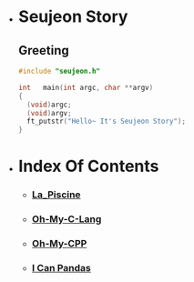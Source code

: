- # Seujeon Story
  ## Greeting
  ```c
  #include "seujeon.h"

  int   main(int argc, char **argv)
  {
    (void)argc;
    (void)argv;
    ft_putstr("Hello~ It's Seujeon Story");
  }
  ```

- # Index Of Contents

  - ### [La_Piscine](https://github.com/42starter/seujeon_stroy/tree/main/la_piscine)

  - ### [Oh-My-C-Lang](https://github.com/42starter/seujeon_story/tree/main/oh-my-c-lang)

  - ### [Oh-My-CPP](https://github.com/42starter/seujeon_story/tree/main/oh-my-cpp)

  - ### [I Can Pandas](https://github.com/42starter/seujeon_story/tree/main/i-can-pandas)
